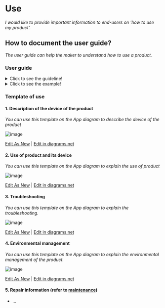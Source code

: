 # **Use**

*I would like to provide important information to end-users on 'how to use my product'.*

## **How to document the user guide?**

*The user guide can help the maker to understand how to use a product.* 

### **User guide** 
<details>
  <summary>Click to see the guideline!</summary>
 
 - **Definition:** *The user guide consists of information that allows end users to operate the product properly, it helps non-technical people pinpoint and solve simple problems without expert assistance.*

  ```
What should include the documentation of the user guide? 

1. Description of the device of the product including:
   - Device name and its defintion 
   - Teach the essentials and technical specifications 
2. Use of the product and its device consist of 
   - Materials required
      - App
      - Software
      - Firmware
   - Procedure
      - Installation instructions including  
         - Firmware installation 
         - Software installation
         - Appinstallation
      - Setup instruction containing 
         - Software setup
         - Firmware setup
         - App setup
      - Explains how to update the firmware to the latest version
3. Troubleshooting section  
   - Instructions on how to solve problems
   - Reporting problems and issues on the forums and chat
   - Feedback of users
4. Environmental management
   - Protection against hot or cold weather conditions
   - Determining the acceptable temperature range
5. Repair information (refer to maintenance)

How to visualize the process of user guide ?
1. Images 
2. Videos 
  ```
 </details>
 
 <details> 
  <summary>Click to see the example!</summary>
 
 *Some examples of open-source projects that show the user guide.*
  
 #### *Example 1:* [PSLab oscilloscope](https://docs.pslab.io/tutorials/oscilloscope.html#tutorials-oscilloscope--page-root) 
  
 #### *Example 2:* [PX4 vision userguide](https://docs.px4.io/master/en/#how-do-i-get-started)
 
 #### *Example 3:* [Echopen project](https://echopen.gitbooks.io/echopen_prototyping/content/introduction/new_introduction.html) 
 
 #### *Example 4:* [Poppy project ]( https://docs.poppy-project.org/en/)
 
 #### *Example 5:* [FarmBot Genesis V1.5 ]( https://genesis.farm.bot/v1.5/Extras/troubleshooting)
</details>

### Template of use

  #### 1. Description of the device of the product
 
   *You can use this template  on the App diagram to describe the device of the product*
 
![image](https://github.com/OPEN-NEXT/wp2.3_Guideline-for-documentation-of-OSH-design-reuse/blob/main/Sources/Images/Description%20of%20the%20device%20of%20the%20product.jpg)

 <a href="https://app.diagrams.net/#Hamerezoji1362%2Fdrawio-github%2Fmaster%2FUse%20the%20product%20and%20device.drawio">Edit As New</a> | <a href="https://app.diagrams.net/#Hamerezoji1362%2Fdrawio-github%2Fmaster%2FUse%20the%20product%20and%20device.png">Edit in diagrams.net</a> 
     
 #### 2. Use of product and its device
 
  *You can use this template  on the App diagram to explain the use of product*
 
![image](https://github.com/OPEN-NEXT/wp2.3_Guideline-for-documentation-of-OSH-design-reuse/blob/main/Sources/Images/Use%20the%20product%20and%20device.jpg)

 <a href="https://app.diagrams.net/#Hamerezoji1362%2Fdrawio-github%2Fmaster%2FDescription%20of%20the%20device%20of%20the%20product.drawio">Edit As New</a> | <a href="https://app.diagrams.net/#Hamerezoji1362%2Fdrawio-github%2Fmaster%2FDescription%20of%20the%20device%20of%20the%20product.png">Edit in diagrams.net</a> 

#### 3. Troubleshooting

  *You can use this template  on the App diagram to explain the troubleshooting.*
 
![image](https://github.com/OPEN-NEXT/wp2.3_Guideline-for-documentation-of-OSH-design-reuse/blob/main/Sources/Images/Troubleshooting.jpg)

 <a href="https://app.diagrams.net/#Hamerezoji1362%2Fdrawio-github%2Fmaster%2FTroubleshooting.drawio">Edit As New</a> | <a href="https://app.diagrams.net/#Hamerezoji1362%2Fdrawio-github%2Fmaster%2Ftroubleshooting.png">Edit in diagrams.net</a>
 
#### 4. Environmental management

 *You can use this template  on the App diagram to explain the environmental  management of the product.*
 
![image](https://github.com/OPEN-NEXT/wp2.3_Guideline-for-documentation-of-OSH-design-reuse/blob/main/Sources/Images/Envronmental%20management.png)

 <a href="https://app.diagrams.net/#Hamerezoji1362%2Fdrawio-github%2Fmaster%2FEnvironmental%20management.drawio">Edit As New</a> | <a href="https://app.diagrams.net/#Hamerezoji1362%2Fdrawio-github%2Fmaster%2FEnvronmental%20management.png">Edit in diagrams.net</a>
 
#### 5. Repair information (refer to [maintenance](https://github.com/OPEN-NEXT/wp2.3_Guideline-for-documentation-of-OSH-design-reuse/tree/main/Documentation/7.%20Maintenance))
 * ...

